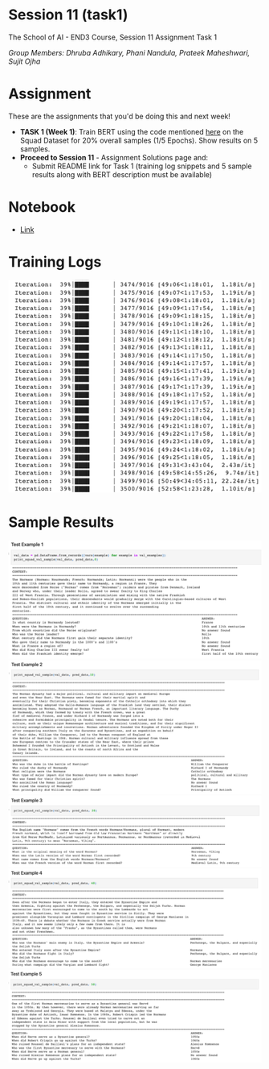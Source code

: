 # Session 11 (task1)
The School of AI - END3 Course, Session 11 Assignment Task 1

*Group Members: Dhruba Adhikary, Phani Nandula, Prateek Maheshwari, Sujit Ojha*

# Assignment
These are the assignments that you'd be doing this and next week!

- **TASK 1 (Week 1)**: Train BERT using the code mentioned [here](https://drive.google.com/file/d/1Zp2_Uka8oGDYsSe5ELk-xz6wIX8OIkB7/view?usp=sharing) on the Squad Dataset for 20% overall samples (1/5 Epochs). Show results on 5 samples.     
- **Proceed to Session 11** - Assignment Solutions page and:
    - Submit README link for Task 1 (training log snippets and 5 sample results along with BERT description must be available)

# Notebook
- [Link](BERT_Tutorial_How_To_Build_a_Question_Answering_Bot.ipynb) 

# Training Logs
![TrainingLogs](images/task1_training_log.png)

# Sample Results
![Example1](images/task1_example1.png)
![Example2](images/task1_example2.png)
![Example3](images/task1_example3.png)
![Example4](images/task1_example4.png)
![Example5](images/task1_example5.png)
